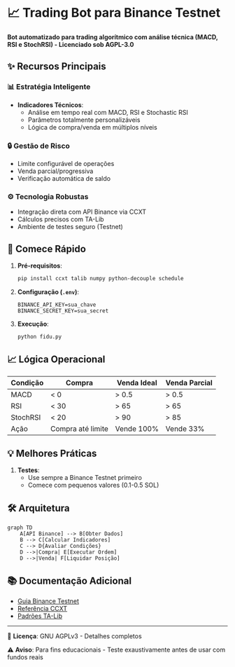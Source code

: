 # 📈 Trading Bot para Binance Testnet

**Bot automatizado para trading algorítmico com análise técnica (MACD, RSI e StochRSI) - Licenciado sob AGPL-3.0**

## ✨ Recursos Principais

### 📊 Estratégia Inteligente
- **Indicadores Técnicos**:
  - Análise em tempo real com MACD, RSI e Stochastic RSI
  - Parâmetros totalmente personalizáveis
  - Lógica de compra/venda em múltiplos níveis

### 🔒 Gestão de Risco
- Limite configurável de operações
- Venda parcial/progressiva
- Verificação automática de saldo

### ⚙️ Tecnologia Robustas
- Integração direta com API Binance via CCXT
- Cálculos precisos com TA-Lib
- Ambiente de testes seguro (Testnet)

## 🚀 Comece Rápido

1. **Pré-requisitos**:
   
   ```bash
   pip install ccxt talib numpy python-decouple schedule
   ```
2. **Configuração (``.env``)**:
    ```
   BINANCE_API_KEY=sua_chave
   BINANCE_SECRET_KEY=sua_secret
   ```
3. **Execução**:
   ```bash
   python fidu.py
   ```
   
## 📈 Lógica Operacional

| Condição |	Compra |	Venda Ideal |	Venda Parcial |
| --- | --- | --- | --- |
| MACD | < 0 | > 0.5 | > 0.5 |
| RSI |	< 30 | > 65 |	> 65 |
| StochRSI | < 20 |	> 90 | > 85 |
| Ação | Compra até limite | Vende 100% |	Vende 33% |

## 💡 Melhores Práticas

1. **Testes**:
    - Use sempre a Binance Testnet primeiro
    - Comece com pequenos valores (0.1-0.5 SOL)

## 🛠️ Arquitetura
```mermaid
graph TD
    A[API Binance] --> B[Obter Dados]
    B --> C[Calcular Indicadores]
    C --> D{Avaliar Condições}
    D -->|Compra| E[Executar Ordem]
    D -->|Venda| F[Liquidar Posição]
```

## 📚 Documentação Adicional
- [Guia Binance Testnet](https://testnet.binance.vision)
- [Referência CCXT](https://docs.ccxt.com/#/)
- [Padrões TA-Lib](https://ta-lib.org)

---

📜 **Licença**: GNU AGPLv3 - Detalhes completos

⚠️ **Aviso**: Para fins educacionais - Teste exaustivamente antes de usar com fundos reais
